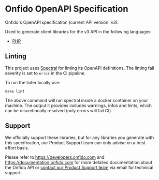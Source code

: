 # Onfido OpenAPI Specification

Onfido's OpenAPI specification (current API version: v3).

Used to generate client libraries for the v3 API in the following languages:

* [PHP](https://github.com/onfido/api-php-client)

## Linting

This project uses [Spectral](https://stoplight.io/open-source/spectral/) for linting its OpenAPI definitions. The linting fail severity is set to `error` in the CI pipeline.

To run the linter locally use:

```
make lint
```

The above command will run spectral inside a docker container on your machine. The output it provides includes warnings, infos and hints, which can be discretionally resolved (only errors will fail CI).

## Support

We officially support these libraries, but for any libraries you generate with this specification, our Product Support team can only advise on a best-effort basis.

Please refer to https://developers.onfido.com and
https://documentation.onfido.com for more detailed documentation about the
Onfido API or [contact our Product Support team](mailto:api@onfido.com) via email for technical support.
